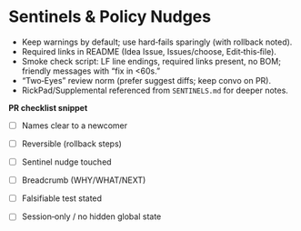 <!-- status: stub; target: 150+ words -->
<!-- status: stub; target: 150+ words -->
<!-- status: stub; target: 150+ words -->
<!-- status: stub; target: 150+ words -->
<!-- status: stub; target: 150+ words -->
# Sentinels & Policy Nudges

- Keep warnings by default; use hard‑fails sparingly (with rollback noted).
- Required links in README (Idea Issue, Issues/choose, Edit‑this‑file).
- Smoke check script: LF line endings, required links present, no BOM; friendly messages with “fix in <60s.”
- “Two‑Eyes” review norm (prefer suggest diffs; keep convo on PR).
- RickPad/Supplemental referenced from `SENTINELS.md` for deeper notes.

**PR checklist snippet**
- [ ] Names clear to a newcomer
- [ ] Reversible (rollback steps)
- [ ] Sentinel nudge touched
- [ ] Breadcrumb (WHY/WHAT/NEXT)
- [ ] Falsifiable test stated
- [ ] Session‑only / no hidden global state






